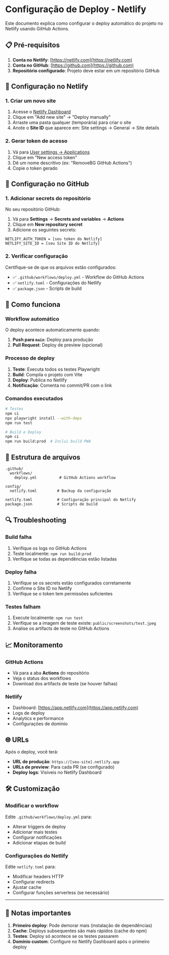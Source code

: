 # Configuração de Deploy - Netlify

Este documento explica como configurar o deploy automático do projeto no Netlify usando GitHub Actions.

## 📋 Pré-requisitos

1. **Conta no Netlify**: [https://netlify.com](https://netlify.com)
2. **Conta no GitHub**: [https://github.com](https://github.com)
3. **Repositório configurado**: Projeto deve estar em um repositório GitHub

## 🔧 Configuração no Netlify

### 1. Criar um novo site

1. Acesse o [Netlify Dashboard](https://app.netlify.com)
2. Clique em "Add new site" → "Deploy manually"
3. Arraste uma pasta qualquer (temporária) para criar o site
4. Anote o **Site ID** que aparece em: Site settings → General → Site details

### 2. Gerar token de acesso

1. Vá para [User settings → Applications](https://app.netlify.com/user/applications)
2. Clique em "New access token"
3. Dê um nome descritivo (ex: "RemoveBG GitHub Actions")
4. Copie o token gerado

## 🔐 Configuração no GitHub

### 1. Adicionar secrets do repositório

No seu repositório GitHub:

1. Vá para **Settings** → **Secrets and variables** → **Actions**
2. Clique em **New repository secret**
3. Adicione os seguintes secrets:

```
NETLIFY_AUTH_TOKEN = [seu token do Netlify]
NETLIFY_SITE_ID = [seu Site ID do Netlify]
```

### 2. Verificar configuração

Certifique-se de que os arquivos estão configurados:

- ✅ `.github/workflows/deploy.yml` - Workflow do GitHub Actions
- ✅ `netlify.toml` - Configurações do Netlify
- ✅ `package.json` - Scripts de build

## 🚀 Como funciona

### Workflow automático

O deploy acontece automaticamente quando:

1. **Push para `main`**: Deploy para produção
2. **Pull Request**: Deploy de preview (opcional)

### Processo de deploy

1. **Teste**: Executa todos os testes Playwright
2. **Build**: Compila o projeto com Vite
3. **Deploy**: Publica no Netlify
4. **Notificação**: Comenta no commit/PR com o link

### Comandos executados

```bash
# Testes
npm ci
npx playwright install --with-deps
npm run test

# Build e Deploy
npm ci
npm run build:prod  # Inclui build PWA
```

## 📁 Estrutura de arquivos

```
.github/
  workflows/
    deploy.yml          # GitHub Actions workflow

config/
  netlify.toml         # Backup da configuração

netlify.toml           # Configuração principal do Netlify
package.json           # Scripts de build
```

## 🔍 Troubleshooting

### Build falha

1. Verifique os logs no GitHub Actions
2. Teste localmente: `npm run build:prod`
3. Verifique se todas as dependências estão listadas

### Deploy falha

1. Verifique se os secrets estão configurados corretamente
2. Confirme o Site ID no Netlify
3. Verifique se o token tem permissões suficientes

### Testes falham

1. Execute localmente: `npm run test`
2. Verifique se a imagem de teste existe: `public/screenshots/test.jpeg`
3. Analise os artifacts de teste no GitHub Actions

## 📈 Monitoramento

### GitHub Actions

- Vá para a aba **Actions** do repositório
- Veja o status dos workflows
- Download dos artifacts de teste (se houver falhas)

### Netlify

- Dashboard: [https://app.netlify.com](https://app.netlify.com)
- Logs de deploy
- Analytics e performance
- Configurações de domínio

## 🌐 URLs

Após o deploy, você terá:

- **URL de produção**: `https://[seu-site].netlify.app`
- **URLs de preview**: Para cada PR (se configurado)
- **Deploy logs**: Visíveis no Netlify Dashboard

## 🛠️ Customização

### Modificar o workflow

Edite `.github/workflows/deploy.yml` para:

- Alterar triggers de deploy
- Adicionar mais testes
- Configurar notificações
- Adicionar etapas de build

### Configurações do Netlify

Edite `netlify.toml` para:

- Modificar headers HTTP
- Configurar redirects
- Ajustar cache
- Configurar funções serverless (se necessário)

---

## 📝 Notas importantes

1. **Primeiro deploy**: Pode demorar mais (instalação de dependências)
2. **Cache**: Deploys subsequentes são mais rápidos (cache do npm)
3. **Testes**: Deploy só acontece se os testes passarem
4. **Domínio custom**: Configure no Netlify Dashboard após o primeiro deploy

